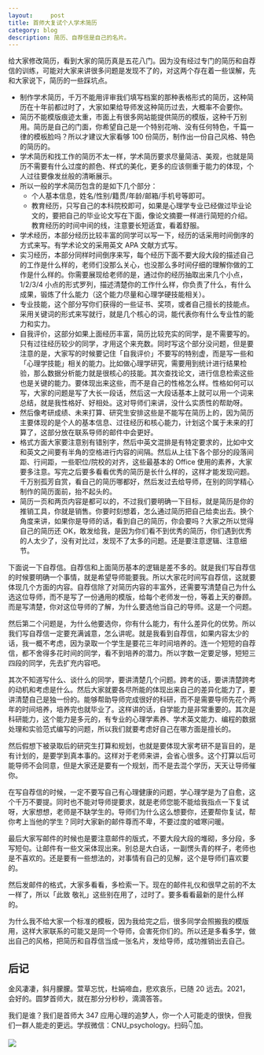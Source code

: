 ```yaml
---
layout:     post
title: 首师大复试个人学术简历
category: blog
description: 简历、自荐信是自己的名片。
---
```


给大家修改简历，看到大家的简历真是五花八门。因为没有经过专门的简历和自荐信的训练，可能对大家来讲很多问题是发现不了的，对这两个存在着一些误解，先和大家说下，简历的一些踩坑点。
- 制作学术简历，千万不能用评审我们填写档案的那种表格形式的简历，这种简历在十年前都过时了，大家如果给导师发这种简历过去，大概率不会要你。
- 简历不能模版痕迹太重，市面上有很多网站能提供简历的模版，这种千万别用。简历是自己的门面，你希望自己是一个特别花哨、没有任何特色，千篇一律的模板脸吗？所以才建议大家看够 100 份简历，制作出一份自己风格、特色的简历的。
- 学术简历和找工作的简历不太一样，学术简历要求尽量简洁、美观，也就是简历不需要有什么过度的颜色、样式的美化，更多的应该侧重于能力的体现，个人过往要像发丝般的清晰展示。
- 所以一般的学术简历包含的是如下几个部分：
    - 个人基本信息，姓名/性别/籍贯/年龄/邮箱/手机号等即可。
    - 教育经历，只写自己的本科院校即可，如果是心理学专业已经做过毕业论文的，要把自己的毕业论文写在下面，像论文摘要一样进行简短的介绍。教育经历的时间中间的线，注意要长短适宜，看着舒服。
- 学术经历，本部分经历比较丰富的同学可以写一下，经历的话采用时间倒序的方式来写。有学术论文的采用英文 APA 文献方式写。
- 实习经历，本部分同样时间倒序来写，每个经历下面不要大段大段的描述自己的工作是什么样的，老师们没那么关心，也没那么多时间仔细的理解你做的工作是什么样的。你需要展现给老师的是，通过你的经历抽取出来几个小点，1/2/3/4 小点的形式罗列，描述清楚你的工作什么样，你负责了什么，有什么成果，锻炼了什么能力（这个能力尽量和心理学硬技能相关）。
- 专业技能，这个部分写你们获得的一些证书、奖项，或者自己擅长的技能点。采用关键词的形式来写就行，就是几个核心的词，能代表你有什么专业性的能力和实力。
- 自我评价，这部分如果上面经历丰富，简历比较充实的同学，是不需要写的。只有过往经历较少的同学，才用这个来充数。同时写这个部分没问题，但是要注意的是，大家写的时候要记住「自我评价」不要写的特别虚，而是写一些和「心理学技能」相关的能力。比如做心理学研究，需要用到统计进行结果检验，那么数据分析能力就是很核心的技能。其次查找论文，进行信息检索这些也是关键的能力。要体现出来这些，而不是自己的性格怎么样。性格如何可以写，大家的问题是写了大长一段话，然后这一大段话基本上就可以用一个词来总结，就是我性格好、好相处。这对导师们来讲，没什么实质性的帮助呀。
- 然后像考研成绩、未来打算、研究生安排这些是不能写在简历上的，因为简历主要体现的是个人的基本信息、过往经历和核心能力，计划这个属于未来的打算了，这部分放在联系导师的邮件中会更好。
- 格式方面大家要注意别有错别字，然后中英文混排是有特定要求的，比如中文和英文之间要有半角的空格进行内容的间隔。然后从上往下各个部分的段落间距、行间距，一些职位/院校的对齐，这些最基本的 Office 使用的素养，大家要多注意。写完之后要多看看优秀的简历是长什么样的，这样才能发现问题。千万别孤芳自赏，看自己的简历哪都好，然后发过去给导师，在别的同学精心制作的简历面前，抬不起头的。
- 简历一页和两页内容是都可以的，不过我们要明确一下目标，就是简历是你的推销工具，你就是销售。你要时刻想着，怎么通过简历把自己给卖出去。换个角度来讲，如果你是导师的话，看到自己的简历，你会要吗？大家之所以觉得自己的简历还 OK，敢发给我，是因为你们看不到优秀的简历，你们遇到优秀的人太少了，没有对比过，发现不了太多的问题。还是要注意逻辑、注意细节。

下面说一下自荐信。自荐信和上面简历基本的逻辑是差不多的。就是我们写自荐信的时候要明确一个事情，就是希望导师能要我。所以大家花时间写自荐信，这就要体现几个方面的内容。自荐信除了对简历内容的丰富外，还需要写清楚自己为什么选这位导师，而不是写了一份通用的模版，给每个老师发一份，等着上天的眷顾。而是写清楚，你对这位导师的了解，为什么要选他当自己的导师。这是一个问题。

然后第二个问题是，为什么他要选你，你有什么能力，有什么差异化的优势。所以我们写自荐信一定要充满诚意，怎么讲呢。就是我看到自荐信，如果内容太少的话，我一概不考虑，因为录取一个学生是要花三年时间培养的。连一个短短的自荐信，都不舍得多花时间的同学，看不到培养的潜力。所以字数一定要足够，短短三四段的同学，先去扩充内容吧。

其次不知道写什么、谈什么的同学，要讲清楚几个问题。跨考的话，要讲清楚跨考的动机和考虑是什么。然后大家就要各尽所能的体现出来自己的差异化能力了，要讲清楚自己是独一份的。能够帮助导师完成很好的科研，而不是需要导师先花个两年的时间培养，培养完也就毕业了。这样讲的话，自学能力是非常重要的。其次是科研能力，这个能力是多元的，有专业的心理学素养、学术英文能力、编程的数据处理和实验范式编写的问题，所以我们就要考虑好自己在哪方面是擅长的。

然后假想下被录取后的研究生打算和规划，也就是要体现大家考研不是盲目的，是有计划的，是要学到真本事的。这样对于老师来讲，会省心很多。这个打算以后可能导师不会同意，但是大家还是要有一个规划，而不是去混个学历，天天让导师催你。

在写自荐信的时候，一定不要写自己有心理健康的问题，学心理学是为了自愈，这个千万不要提。同时也不能对导师提要求，就是老师您能不能给我指点一下复试呀，大家想想，老师是不缺学生的。导师们为什么这么想要你，还要帮你复试，帮你考上当他的学生？同时大家新的邮件尊而不卑，不要过度的嘘寒问暖。

最后大家写邮件的时候也是要注意邮件的版式，不要大段大段的堆砌，多分段，多写短句。让邮件有一些文采体现出来。别总是大白话，一副愣头青的样子，老师也是不喜欢的。还是要有一些想法的，对事情有自己的见解，这个是导师们喜欢要的。

然后发邮件的格式，大家多看看，多检索一下。现在的邮件礼仪和很早之前的不太一样了，所以「此致 敬礼」这些别在用了，过时了。要多看看最新的是什么样的。

为什么我不给大家一个标准的模板，因为我给完之后，很多同学会照搬我的模版用，这样大家联系的可能又是同一个导师，会害死你们的。所以还是多看多学，做出自己的风格，把简历和自荐信当成一张名片，发给导师，成功推销出去自己。

## 后记
金风凄凄，斜月朦朦。萱草忘忧，杜娟啼血，悲欢哀乐，已随 20 远去。2021，会好的。圆梦首师大，就在那分分秒秒，滴滴答答。

我们是谁？我们是首师大 347 应用心理的追梦人，你一个人可能走的很快，但我们一群人能走的更远。学叔微信：CNU_psychology。扫码👇加。

![](https://image.cnu347.com/wechat_cnuPsychology.jpg)

